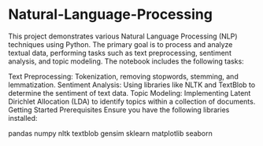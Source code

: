 # Natural-Language-Processing
This project demonstrates various Natural Language Processing (NLP) techniques using Python. The primary goal is to process and analyze textual data, performing tasks such as text preprocessing, sentiment analysis, and topic modeling. 
The notebook includes the following tasks:

Text Preprocessing: Tokenization, removing stopwords, stemming, and lemmatization.
Sentiment Analysis: Using libraries like NLTK and TextBlob to determine the sentiment of text data.
Topic Modeling: Implementing Latent Dirichlet Allocation (LDA) to identify topics within a collection of documents.
Getting Started
Prerequisites
Ensure you have the following libraries installed:

pandas
numpy
nltk
textblob
gensim
sklearn
matplotlib
seaborn

